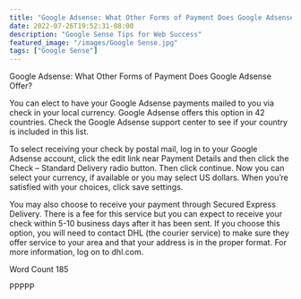 ```yaml
---
title: "Google Adsense: What Other Forms of Payment Does Google Adsense Offer?"
date: 2022-07-26T19:52:31-08:00
description: "Google Sense Tips for Web Success"
featured_image: "/images/Google Sense.jpg"
tags: ["Google Sense"]
---
```


Google Adsense: What Other Forms of Payment Does Google Adsense Offer?

You can elect to have your Google Adsense payments mailed to you via check in your local currency.  Google Adsense offers this option in 42 countries.  Check the Google Adsense support center to see if your country is included in this list.

To select receiving your check by postal mail, log in to your Google Adsense account, click the edit link near Payment Details and then click the Check – Standard Delivery radio button.  Then click continue.  Now you can select your currency, if available or you may select US dollars.  When you’re satisfied with your choices, click save settings.

You may also choose to receive your payment through Secured Express Delivery. There is a fee for this service but you can expect to receive your check within 5-10 business days after it has been sent.  If you choose this option, you will need to contact DHL (the courier service) to make sure they offer service to your area and that your address is in the proper format.  For more information, log on to dhl.com.
 
Word Count 185

PPPPP

